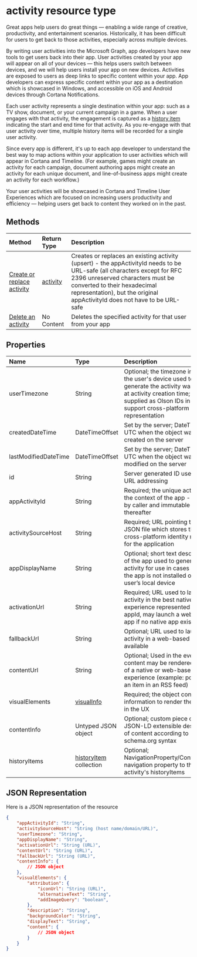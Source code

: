 # activity resource type

Great apps help users do great things — enabling a wide range of creative, productivity, and entertainment scenarios. Historically, it has been difficult for users to get back to those activities, especially across multiple devices.

By writing user activities into the Microsoft Graph, app developers have new tools to get users back into their app. User activities created by your app will appear on all of your devices — this helps users switch between devices, and we will help users install your app on new devices. Activities are exposed to users as deep links to specific content within your app. App developers can express specific content within your app as a destination which is showcased in Windows, and accessible on iOS and Android devices through Cortana Notifications.

Each user activity represents a single destination within your app: such as a TV show, document, or your current campaign in a game. When a user engages with that activity, the engagement is captured as a [history item](projectrome_historyitem.md) indicating the start and end time for that activity. As you re-engage with that user activity over time, multiple history items will be recorded for a single user activity.

Since every app is different, it's up to each app developer to understand the best way to map actions within your application to user activities which will appear in Cortana and Timeline. (For example, games might create an activity for each campaign, document authoring apps might create an activity for each unique document, and line-of-business apps might create an activity for each workflow.)

Your user activities will be showcased in Cortana and Timeline User Experiences which are focused on increasing users productivity and efficiency — helping users get back to content they worked on in the past.

## Methods

|Method | Return Type | Description|
|:------|:------------|:-----------|
|[Create or replace activity](../api/projectrome_put_activity.md) | [activity](projectrome_activity.md) |Creates or replaces an existing activity (upsert) - the appActivityId needs to be URL-safe (all characters except for RFC 2396 unreserved characters must be converted to their hexadecimal representation), but the original appActivityId does not have to be URL-safe |
|[Delete an activity](../api/projectrome_delete_activity.md) | No Content | Deletes the specified activity for that user from your app|

## Properties

|Name | Type | Description|
|:----|:-----|:-----------|
|userTimezone | String | Optional; the timezone in which the user's device used to generate the activity was located at activity creation time; values supplied as Olson IDs in order to support cross-platform representation|
|createdDateTime | DateTimeOffset | Set by the server; DateTime in UTC when the object was created on the server |
|lastModifiedDateTime | DateTimeOffset | Set by the server; DateTime in UTC when the object was modified on the server |
|id | String | Server generated ID used for URL addressing|
|appActivityId | String | Required; the unique activity id in the context of the app - supplied by caller and immutable thereafter|
|activitySourceHost | String | Required; URL pointing to the JSON file which stores the cross-platform identity mapping for the application|
|appDisplayName | String | Optional; short text description of the app used to generate the activity for use in cases when the app is not installed on the user’s local device|
|activationUrl | String | Required; URL used to launch the activity in the best native experience represented by the appId, may launch a web-based app if no native app exists|
|fallbackUrl | String | Optional; URL used to launch the activity in a web-based app if available|
|contentUrl | String | Optional; Used in the event the content may be rendered outside of a native or web-based app experience (example: pointer to an item in an RSS feed)|
|visualElements| [visualInfo](../resources/projectrome_visualinfo.md) | Required; the object containing information to render the activity in the UX
|contentInfo | Untyped JSON object | Optional; custom piece of data - JSON-LD extensible description of content according to schema.org syntax|
|historyItems | [historyItem](../resources/projectrome_historyitem.md) collection | Optional; NavigationProperty/Containment; navigation property to the activity's historyItems|

## JSON Representation

Here is a JSON representation of the resource

<!-- {
  "blockType": "resource",
  "optionalProperties": [
    "userTimezone",
    "appDisplayName",
    "fallbackUrl",
    "contentUrl",
    "contentInfo",
    "visualElements.attribution",
    "visualElements.description",
    "visualElements.backgroundColor",
    "visualElements.content"
  ],
  "@odata.type": "microsoft.graph.activity"
}-->

```json
{
    "appActivityId": "String",
    "activitySourceHost": "String (host name/domain/URL)",
    "userTimezone": "String",
    "appDisplayName": "String",
    "activationUrl": "String (URL)",
    "contentUrl": "String (URL)",
    "fallbackUrl": "String (URL)",
    "contentInfo": {
        // JSON object
    },
    "visualElements": {
        "attribution": {
            "iconUrl": "String (URL)",
            "alternativeText": "String",
            "addImageQuery": "boolean",
        },
        "description": "String",
        "backgroundColor": "String",
        "displayText": "String",
        "content": {
            // JSON object
        }
    }
}
```

<!-- uuid: 8fcb5dbc-d5aa-4681-8e31-b001d5168d79
2017-06-07 14:57:30 UTC -->
<!-- {
  "type": "#page.annotation",
  "description": "activity resource",
  "keywords": "",
  "section": "documentation",
  "tocPath": ""
}-->

